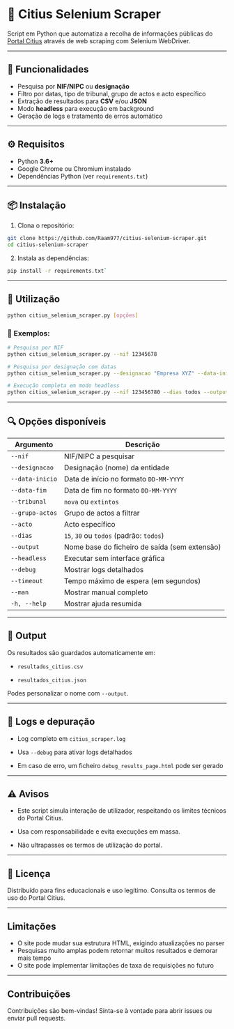 # 📄 Citius Selenium Scraper

Script em Python que automatiza a recolha de informações públicas do [Portal Citius](https://www.citius.mj.pt/) através de web scraping com Selenium WebDriver.

---

## 📌 Funcionalidades

- Pesquisa por **NIF/NIPC** ou **designação**
- Filtro por datas, tipo de tribunal, grupo de actos e acto específico
- Extração de resultados para **CSV** e/ou **JSON**
- Modo **headless** para execução em background
- Geração de logs e tratamento de erros automático

---

## ⚙️ Requisitos

- Python **3.6+**
- Google Chrome ou Chromium instalado
- Dependências Python (ver `requirements.txt`)

---

## 📦 Instalação

1. Clona o repositório:

```bash
git clone https://github.com/Raam977/citius-selenium-scraper.git
cd citius-selenium-scraper
```

2. Instala as dependências: 

```bash
pip install -r requirements.txt`
```


---

## 🚀 Utilização


```bash
python citius_selenium_scraper.py [opções]
```


### 🔧 Exemplos:

```bash
# Pesquisa por NIF
python citius_selenium_scraper.py --nif 12345678

# Pesquisa por designação com datas
python citius_selenium_scraper.py --designacao "Empresa XYZ" --data-inicio "01-01-2025" --data-fim "31-01-2025"

# Execução completa em modo headless
python citius_selenium_scraper.py --nif 123456780 --dias todos --output resultados_citius --headless
```

---

## 🔍 Opções disponíveis

|Argumento|Descrição|
|---|---|
|`--nif`|NIF/NIPC a pesquisar|
|`--designacao`|Designação (nome) da entidade|
|`--data-inicio`|Data de início no formato `DD-MM-YYYY`|
|`--data-fim`|Data de fim no formato `DD-MM-YYYY`|
|`--tribunal`|`nova` ou `extintos`|
|`--grupo-actos`|Grupo de actos a filtrar|
|`--acto`|Acto específico|
|`--dias`|`15`, `30` ou `todos` (padrão: `todos`)|
|`--output`|Nome base do ficheiro de saída (sem extensão)|
|`--headless`|Executar sem interface gráfica|
|`--debug`|Mostrar logs detalhados|
|`--timeout`|Tempo máximo de espera (em segundos)|
|`--man`|Mostrar manual completo|
|`-h, --help`|Mostrar ajuda resumida|

---

## 📁 Output

Os resultados são guardados automaticamente em:

- `resultados_citius.csv`
    
- `resultados_citius.json`
    

Podes personalizar o nome com `--output`.

---

## 🐛 Logs e depuração

- Log completo em `citius_scraper.log`
    
- Usa `--debug` para ativar logs detalhados
    
- Em caso de erro, um ficheiro `debug_results_page.html` pode ser gerado

---

## ⚠️ Avisos

- Este script simula interação de utilizador, respeitando os limites técnicos do Portal Citius.
    
- Usa com responsabilidade e evita execuções em massa.
    
- Não ultrapasses os termos de utilização do portal.
    

---

## 📄 Licença

Distribuído para fins educacionais e uso legítimo. Consulta os termos de uso do Portal Citius.

---

## Limitações

- O site pode mudar sua estrutura HTML, exigindo atualizações no parser
- Pesquisas muito amplas podem retornar muitos resultados e demorar mais tempo
- O site pode implementar limitações de taxa de requisições no futuro

---

## Contribuições


Contribuições são bem-vindas! Sinta-se à vontade para abrir issues ou enviar pull requests.



